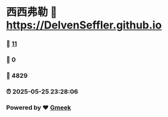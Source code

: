 # 西西弗勒 :link: https://DelvenSeffler.github.io 
### :page_facing_up: [11](https://DelvenSeffler.github.io/tag.html) 
### :speech_balloon: 0 
### :hibiscus: 4829 
### :alarm_clock: 2025-05-25 23:28:06 
### Powered by :heart: [Gmeek](https://github.com/Meekdai/Gmeek)
